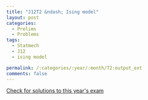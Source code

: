 ```yaml
---
title: "J12T2 &ndash; Ising model"
layout: post
categories:
  - Prelims
  - Problems
tags:
  - Statmech
  - J12
  - ising model

permalink: /:categories/:year/:month/T2:output_ext
comments: false
---
```

<object data="2012J2T.pdf" type="application/pdf" width="100%" height="500"></object>
<div class="message"><a href='https://princetonprelim.com/prelim/28/'>Check for solutions to this year's exam</a></div>